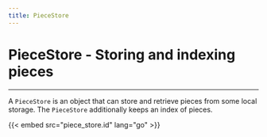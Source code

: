 ```yaml
---
title: PieceStore
---
```


# PieceStore - Storing and indexing pieces
---

A `PieceStore` is an object that can store and retrieve pieces
from some local storage. The `PieceStore` additionally keeps
an index of pieces.

{{< embed src="piece_store.id" lang="go" >}}
